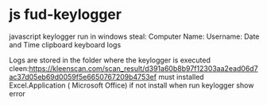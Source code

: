 # js fud-keylogger
javascript keylogger run in windows
steal: 
Computer Name: 
Username: 
Date and Time
clipboard 
keyboard logs

Logs are stored in the folder where the keylogger is executed
cleen:https://kleenscan.com/scan_result/d391a60b8b97f12303aa2ead06d7ac37d05eb69d0059f5e6650767209b4753ef
must installed Excel.Application ( Microsoft Office) if not install when run keylogger show error

